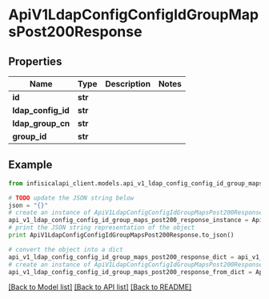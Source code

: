 # ApiV1LdapConfigConfigIdGroupMapsPost200Response


## Properties
Name | Type | Description | Notes
------------ | ------------- | ------------- | -------------
**id** | **str** |  | 
**ldap_config_id** | **str** |  | 
**ldap_group_cn** | **str** |  | 
**group_id** | **str** |  | 

## Example

```python
from infisicalapi_client.models.api_v1_ldap_config_config_id_group_maps_post200_response import ApiV1LdapConfigConfigIdGroupMapsPost200Response

# TODO update the JSON string below
json = "{}"
# create an instance of ApiV1LdapConfigConfigIdGroupMapsPost200Response from a JSON string
api_v1_ldap_config_config_id_group_maps_post200_response_instance = ApiV1LdapConfigConfigIdGroupMapsPost200Response.from_json(json)
# print the JSON string representation of the object
print ApiV1LdapConfigConfigIdGroupMapsPost200Response.to_json()

# convert the object into a dict
api_v1_ldap_config_config_id_group_maps_post200_response_dict = api_v1_ldap_config_config_id_group_maps_post200_response_instance.to_dict()
# create an instance of ApiV1LdapConfigConfigIdGroupMapsPost200Response from a dict
api_v1_ldap_config_config_id_group_maps_post200_response_from_dict = ApiV1LdapConfigConfigIdGroupMapsPost200Response.from_dict(api_v1_ldap_config_config_id_group_maps_post200_response_dict)
```
[[Back to Model list]](../README.md#documentation-for-models) [[Back to API list]](../README.md#documentation-for-api-endpoints) [[Back to README]](../README.md)


